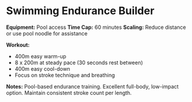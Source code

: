 # Swimming Endurance Builder

**Equipment:** Pool access
**Time Cap:** 60 minutes
**Scaling:** Reduce distance or use pool noodle for assistance

**Workout:**
- 400m easy warm-up
- 8 x 200m at steady pace (30 seconds rest between)
- 400m easy cool-down
- Focus on stroke technique and breathing

**Notes:**
Pool-based endurance training. Excellent full-body, low-impact option. Maintain consistent stroke count per length.